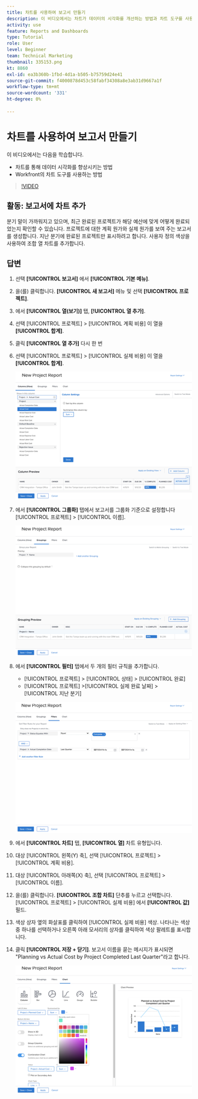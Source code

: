 ```yaml
---
title: 차트를 사용하여 보고서 만들기
description: 이 비디오에서는 차트가 데이터의 시각화를 개선하는 방법과 차트 도구를 사용하는 방법을 알아봅니다 [!DNL  Workfront].
activity: use
feature: Reports and Dashboards
type: Tutorial
role: User
level: Beginner
team: Technical Marketing
thumbnail: 335153.png
kt: 8860
exl-id: ea3b360b-1fbd-4d1a-b505-b75759d24e41
source-git-commit: f4000878d453c58fabf34308a8e3ab31d9667a1f
workflow-type: tm+mt
source-wordcount: '331'
ht-degree: 0%

---
```


# 차트를 사용하여 보고서 만들기

이 비디오에서는 다음을 학습합니다.

* 차트를 통해 데이터 시각화를 향상시키는 방법
* Workfront의 차트 도구를 사용하는 방법

>[!VIDEO](https://video.tv.adobe.com/v/335155/?quality=12)

## 활동: 보고서에 차트 추가

분기 말이 가까워지고 있으며, 최근 완료된 프로젝트가 해당 예산에 맞게 어떻게 완료되었는지 확인할 수 있습니다. 프로젝트에 대한 계획 원가와 실제 원가를 보여 주는 보고서를 생성합니다. 지난 분기에 완료된 프로젝트만 표시하려고 합니다. 사용자 정의 색상을 사용하여 조합 열 차트를 추가합니다.

## 답변

1. 선택 **[!UICONTROL 보고서]** 에서 **[!UICONTROL 기본 메뉴]**.
1. 을(를) 클릭합니다. **[!UICONTROL 새 보고서]** 메뉴 및 선택 **[!UICONTROL 프로젝트]**.
1. 에서 **[!UICONTROL 열(보기)]** 탭, **[!UICONTROL 열 추가]**.
1. 선택 [!UICONTROL 프로젝트] > [!UICONTROL 계획 비용] 이 열을 **[!UICONTROL 합계]**.
1. 클릭 **[!UICONTROL 열 추가]** 다시 한 번
1. 선택 [!UICONTROL 프로젝트] > [!UICONTROL 실제 비용] 이 열을 **[!UICONTROL 합계]**.

   ![보고서에 열을 추가할 화면의 이미지입니다](assets/chart-report-columns.png)

1. 에서 **[!UICONTROL 그룹화]** 탭에서 보고서를 그룹화 기준으로 설정합니다 [!UICONTROL 프로젝트] > [!UICONTROL 이름].

   ![보고서에 그룹화를 추가할 화면의 이미지입니다](assets/chart-report-groupings.png)

1. 에서 **[!UICONTROL 필터]** 탭에서 두 개의 필터 규칙을 추가합니다.

   * [!UICONTROL 프로젝트] > [!UICONTROL 상태] > [!UICONTROL 완료]
   * [!UICONTROL 프로젝트] >[!UICONTROL  실제 완료 날짜] > [!UICONTROL 지난 분기]

   ![보고서에 필터를 추가할 화면의 이미지입니다](assets/chart-report-filters.png)

1. 에서 **[!UICONTROL 차트]** 탭, **[!UICONTROL 열]** 차트 유형입니다.
1. 대상 [!UICONTROL 왼쪽(Y) 축], 선택 [!UICONTROL 프로젝트] > [!UICONTROL 계획 비용].
1. 대상 [!UICONTROL 아래쪽(X) 축], 선택 [!UICONTROL 프로젝트] > [!UICONTROL 이름].
1. 을(를) 클릭합니다. **[!UICONTROL 조합 차트]** 단추를 누르고 선택합니다. [!UICONTROL 프로젝트] > [!UICONTROL 실제 비용] 에서 **[!UICONTROL 값]** 필드.
1. 색상 상자 옆의 화살표를 클릭하여 [!UICONTROL 실제 비용] 색상. 나타나는 색상 중 하나를 선택하거나 오른쪽 아래 모서리의 상자를 클릭하여 색상 팔레트를 표시합니다.
1. 클릭 **[!UICONTROL 저장 + 닫기]**. 보고서 이름을 묻는 메시지가 표시되면 &quot;Planning vs Actual Cost by Project Completed Last Quarter&quot;라고 합니다.

   ![보고서에 차트를 추가할 화면의 이미지입니다](assets/chart-report-chart.png)
